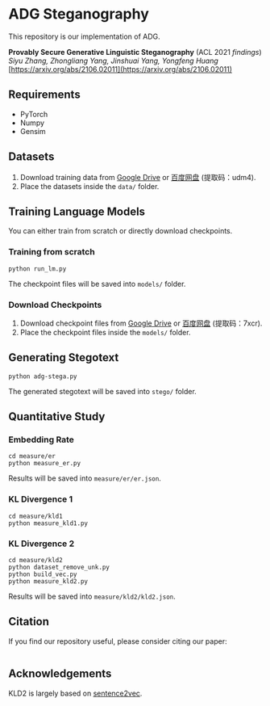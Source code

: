 # ADG Steganography
This repository is our implementation of ADG.

**Provably Secure Generative Linguistic Steganography** (ACL 2021 *findings*)  
*Siyu Zhang, Zhongliang Yang, Jinshuai Yang, Yongfeng Huang*  
[https://arxiv.org/abs/2106.02011](https://arxiv.org/abs/2106.02011)


## Requirements
- PyTorch
- Numpy
- Gensim


## Datasets
1. Download training data from 
   [Google Drive](https://drive.google.com/drive/folders/1cLNaXsr1Wmim4NDQJMWqUQCZpigca3jO?usp=sharing) 
   or [百度网盘](链接：https://pan.baidu.com/s/13EsaOcUIgD8YypjgY92Ikw) (提取码：udm4).
2. Place the datasets inside the `data/` folder.


## Training Language Models
You can either train from scratch or directly download checkpoints.

### Training from scratch
```
python run_lm.py
```
The checkpoint files will be saved into `models/` folder.

### Download Checkpoints
1. Download checkpoint files from 
   [Google Drive](https://drive.google.com/drive/folders/1PaMf7vT9sWl-EByUGZOuXfDilN4zcM7w?usp=sharing) 
   or [百度网盘](链接：https://pan.baidu.com/s/1mIWB5XGTA-qKgTIm3zLtdQ) (提取码：7xcr).
2. Place the checkpoint files inside the `models/` folder.


## Generating Stegotext
```
python adg-stega.py
```
The generated stegotext will be saved into `stego/` folder.


## Quantitative Study
### Embedding Rate
```
cd measure/er
python measure_er.py
```
Results will be saved into `measure/er/er.json`.

### KL Divergence 1
```
cd measure/kld1
python measure_kld1.py
```

### KL Divergence 2
```
cd measure/kld2
python dataset_remove_unk.py
python build_vec.py
python measure_kld2.py
```
Results will be saved into `measure/kld2/kld2.json`.


## Citation
If you find our repository useful, please consider citing our paper:
```
```

## Acknowledgements
KLD2 is largely based on [sentence2vec](https://github.com/klb3713/sentence2vec).
